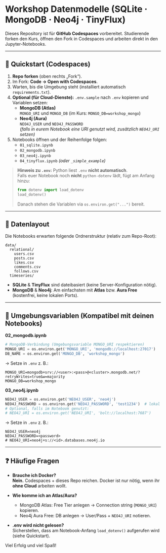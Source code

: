 # Workshop Datenmodelle (SQLite · MongoDB · Neo4j · TinyFlux)

Dieses Repository ist für **GitHub Codespaces** vorbereitet. Studierende forken den Kurs, öffnen den Fork in Codespaces und arbeiten direkt in den Jupyter-Notebooks.

---

## 🚀 Quickstart (Codespaces)

1. **Repo forken** (oben rechts „Fork“).
2. Im Fork: **Code → Open with Codespaces**.
3. Warten, bis die Umgebung steht (installiert automatisch `requirements.txt`).
4. **Optional (für Cloud-Dienste):** `.env.sample` nach `.env` kopieren und Variablen setzen:
   - **MongoDB (Atlas)**  
     `MONGO_URI` und `MONGO_DB` (im Kurs: `MONGO_DB=workshop_mongo`)
   - **Neo4j (Aura)**  
     `NEO4J_USER` und `NEO4J_PASSWORD`  
     *(falls in eurem Notebook eine URI genutzt wird, zusätzlich `NEO4J_URI` setzen)*
5. Notebooks öffnen und der Reihenfolge folgen:
   - `01_sqlite.ipynb`
   - `02_mongodb.ipynb`
   - `03_neo4j.ipynb`
   - `04_tinyflux.ipynb` *(oder `_simple_example`)*

> **Hinweis zu `.env`:** Python liest `.env` **nicht automatisch**.  
> Falls euer Notebook noch **nicht** `python-dotenv` lädt, fügt am Anfang hinzu:
> ```python
> from dotenv import load_dotenv
> load_dotenv()
> ```
> Danach stehen die Variablen via `os.environ.get("...")` bereit.

---

## 📁 Datenlayout

Die Notebooks erwarten folgende Ordnerstruktur (relativ zum Repo-Root):

```
data/
  relational/
    users.csv
    posts.csv
    likes.csv
    comments.csv
    follows.csv
  timeseries/
```

- **SQLite** & **TinyFlux** sind dateibasiert (keine Server-Konfiguration nötig).
- **MongoDB** & **Neo4j**: Am einfachsten mit **Atlas** bzw. **Aura Free** (kostenfrei, keine lokalen Ports).

---

## 🔌 Umgebungsvariablen (Kompatibel mit deinen Notebooks)

**02_mongodb.ipynb**
```python
# MongoDB-Verbindung (Umgebungsvariable MONGO_URI respektieren)
MONGO_URI = os.environ.get('MONGO_URI', 'mongodb://localhost:27017')
DB_NAME = os.environ.get('MONGO_DB', 'workshop_mongo')
```
→ Setze in `.env` z. B.:
```
MONGO_URI=mongodb+srv://<user>:<pass>@<cluster>.mongodb.net/?retryWrites=true&w=majority
MONGO_DB=workshop_mongo
```

**03_neo4j.ipynb**
```python
NEO4J_USER = os.environ.get('NEO4J_USER', 'neo4j')
NEO4J_PASSWORD = os.environ.get('NEO4J_PASSWORD', 'test1234')  # lokal anpassen
# Optional, falls im Notebook genutzt:
# NEO4J_URI = os.environ.get('NEO4J_URI', 'bolt://localhost:7687')
```
→ Setze in `.env` z. B.:
```
NEO4J_USER=neo4j
NEO4J_PASSWORD=<password>
# NEO4J_URI=neo4j+s://<id>.databases.neo4j.io
```

---

## ❓ Häufige Fragen

- **Brauche ich Docker?**  
  **Nein.** Codespaces + dieses Repo reichen. Docker ist nur nötig, wenn ihr **ohne Cloud** arbeiten wollt.

- **Wie komme ich an Atlas/Aura?**  
  - MongoDB Atlas: Free Tier anlegen → Connection string (`MONGO_URI`) kopieren.  
  - Neo4j Aura Free: DB anlegen → User/Pass + `NEO4J_URI` notieren.

- **.env wird nicht gelesen?**  
  Sicherstellen, dass am Notebook-Anfang `load_dotenv()` aufgerufen wird (siehe Quickstart).

Viel Erfolg und viel Spaß!
